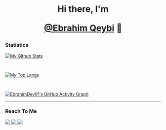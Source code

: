 <h1 align="center">Hi there, I'm 
  
  
  [@Ebrahim Qeybi](https://github.com/EbrahimDev01) 
  👋
  </h1>

<h3>
  Statistics
  </h3>
  
[![My Github Stats](https://github-readme-stats.vercel.app/api?username=EbrahimDev01&show_icons=true&theme=dracula)](https://github.com/EbrahimDev01)

<br/>

[![My Top Langs](https://github-readme-stats.vercel.app/api/top-langs/?username=EbrahimDev01&layout=compact&theme=dracula&langs_count=10)](https://github.com/EbrahimDev01)

<br/>

[![EbrahimDev01's GitHub Activity Graph](https://activity-graph.herokuapp.com/graph?username=EbrahimDev01&theme=react-dark&custom_title=Contribution+Graph)](https://github.com/EbrahimDev01)

<hr/>

<h3>Reach To Me</h3> 
  
<a href="https://telegram.me/CyberEbrahim01">
  <img src="https://img.shields.io/badge/Telegram-blue?style=for-the-badge&logo=telegram"/> 
 </a> 
<a href="mailto:EbrahimDev01@gmail.com">
  <img src="https://img.shields.io/badge/Gmail-D14836?style=for-the-badge&logo=gmail&logoColor=white"/>
</a>
<a href="https://twitter.com/CyberEbrahim01">
  <img src="https://img.shields.io/badge/Twitter-white?style=for-the-badge&logo=twitter&logoColor=blue"/>
</a>
